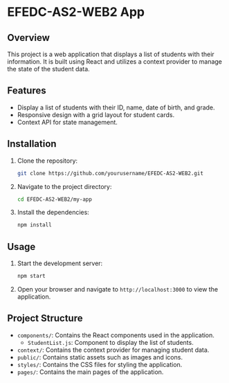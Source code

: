 # EFEDC-AS2-WEB2 App

## Overview

This project is a web application that displays a list of students with their information. It is built using React and utilizes a context provider to manage the state of the student data.

## Features

- Display a list of students with their ID, name, date of birth, and grade.
- Responsive design with a grid layout for student cards.
- Context API for state management.

## Installation

1. Clone the repository:
    ```bash
    git clone https://github.com/yourusername/EFEDC-AS2-WEB2.git
    ```
2. Navigate to the project directory:
    ```bash
    cd EFEDC-AS2-WEB2/my-app
    ```
3. Install the dependencies:
    ```bash
    npm install
    ```

## Usage

1. Start the development server:
    ```bash
    npm start
    ```
2. Open your browser and navigate to `http://localhost:3000` to view the application.

## Project Structure

- `components/`: Contains the React components used in the application.
  - `StudentList.js`: Component to display the list of students.
- `context/`: Contains the context provider for managing student data.
- `public/`: Contains static assets such as images and icons.
- `styles/`: Contains the CSS files for styling the application.
- `pages/`: Contains the main pages of the application.
